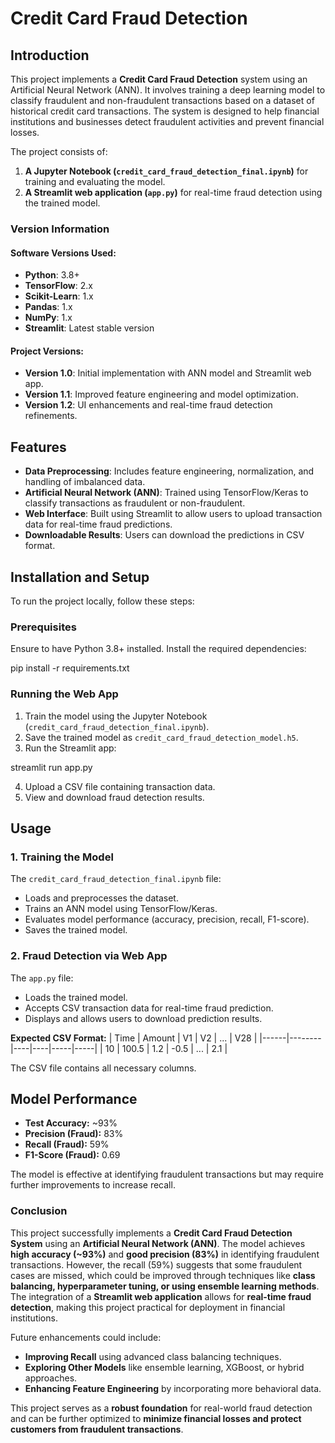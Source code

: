 
# Credit Card Fraud Detection

## Introduction

This project implements a **Credit Card Fraud Detection** system using an Artificial Neural Network (ANN). It involves training a deep learning model to classify fraudulent and non-fraudulent transactions based on a dataset of historical credit card transactions. The system is designed to help financial institutions and businesses detect fraudulent activities and prevent financial losses.

The project consists of:
1. **A Jupyter Notebook (`credit_card_fraud_detection_final.ipynb`)** for training and evaluating the model.
2. **A Streamlit web application (`app.py`)** for real-time fraud detection using the trained model.

### **Version Information**  

#### **Software Versions Used:**
- **Python**: 3.8+
- **TensorFlow**: 2.x
- **Scikit-Learn**: 1.x
- **Pandas**: 1.x
- **NumPy**: 1.x
- **Streamlit**: Latest stable version  

#### **Project Versions:**
- **Version 1.0**: Initial implementation with ANN model and Streamlit web app.
- **Version 1.1**: Improved feature engineering and model optimization.
- **Version 1.2**: UI enhancements and real-time fraud detection refinements.


## Features

- **Data Preprocessing**: Includes feature engineering, normalization, and handling of imbalanced data.
- **Artificial Neural Network (ANN)**: Trained using TensorFlow/Keras to classify transactions as fraudulent or non-fraudulent.
- **Web Interface**: Built using Streamlit to allow users to upload transaction data for real-time fraud predictions.
- **Downloadable Results**: Users can download the predictions in CSV format.


## Installation and Setup

To run the project locally, follow these steps:

### Prerequisites

Ensure to have Python 3.8+ installed. Install the required dependencies:

pip install -r requirements.txt

### Running the Web App

1. Train the model using the Jupyter Notebook (`credit_card_fraud_detection_final.ipynb`).
2. Save the trained model as `credit_card_fraud_detection_model.h5`.
3. Run the Streamlit app:


streamlit run app.py

4. Upload a CSV file containing transaction data.
5. View and download fraud detection results.


## Usage

### 1. Training the Model
The `credit_card_fraud_detection_final.ipynb` file:
- Loads and preprocesses the dataset.
- Trains an ANN model using TensorFlow/Keras.
- Evaluates model performance (accuracy, precision, recall, F1-score).
- Saves the trained model.

### 2. Fraud Detection via Web App
The `app.py` file:
- Loads the trained model.
- Accepts CSV transaction data for real-time fraud prediction.
- Displays and allows users to download prediction results.

**Expected CSV Format:**
| Time | Amount | V1 | V2 | ... | V28 |
|------|--------|----|----|-----|-----|
| 10   | 100.5  | 1.2 | -0.5 | ... | 2.1 |

The CSV file contains all necessary columns.


## Model Performance

- **Test Accuracy:** ~93%
- **Precision (Fraud):** 83%
- **Recall (Fraud):** 59%
- **F1-Score (Fraud):** 0.69

The model is effective at identifying fraudulent transactions but may require further improvements to increase recall.

### **Conclusion**  

This project successfully implements a **Credit Card Fraud Detection System** using an **Artificial Neural Network (ANN)**. The model achieves **high accuracy (~93%)** and **good precision (83%)** in identifying fraudulent transactions. However, the recall (59%) suggests that some fraudulent cases are missed, which could be improved through techniques like **class balancing, hyperparameter tuning, or using ensemble learning methods**. The integration of a **Streamlit web application** allows for **real-time fraud detection**, making this project practical for deployment in financial institutions.

Future enhancements could include:
- **Improving Recall** using advanced class balancing techniques.
- **Exploring Other Models** like ensemble learning, XGBoost, or hybrid approaches.
- **Enhancing Feature Engineering** by incorporating more behavioral data.

This project serves as a **robust foundation** for real-world fraud detection and can be further optimized to **minimize financial losses and protect customers from fraudulent transactions**.



